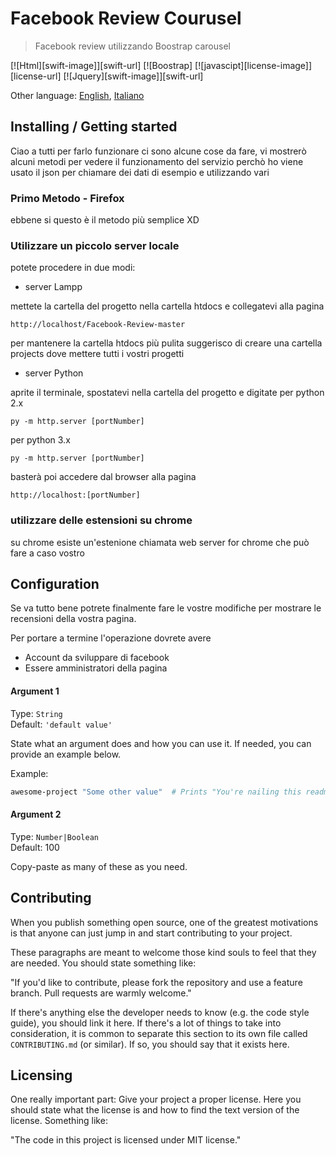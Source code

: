 
# Facebook Review Courusel
> Facebook review utilizzando Boostrap carousel

[![Html][swift-image]][swift-url]
[![Boostrap]
[![javascipt][license-image]][license-url]
[![Jquery][swift-image]][swift-url]

Other language: [English](readme.md), [Italiano](readme.it.md)

## Installing / Getting started

Ciao a tutti per farlo funzionare ci sono alcune cose da fare, vi mostrerò alcuni metodi per vedere il funzionamento del servizio perchò ho viene usato il json per chiamare dei dati di esempio e utilizzando vari 

### Primo Metodo - Firefox

ebbene si questo è il metodo più semplice XD

### Utilizzare un piccolo server locale

potete procedere in due modi:

* server Lampp

mettete la cartella del progetto nella cartella htdocs e collegatevi alla pagina

```
http://localhost/Facebook-Review-master
```

per mantenere la cartella htdocs più pulita suggerisco di creare una cartella projects dove mettere tutti i vostri progetti

* server Python 

aprite il terminale, spostatevi nella cartella del progetto e digitate per python 2.x

```code-block
py -m http.server [portNumber]
```
per python 3.x

```code-block
py -m http.server [portNumber]
```
basterà poi accedere dal browser alla pagina

```code-block
http://localhost:[portNumber]
```
### utilizzare delle estensioni su chrome

su chrome esiste un'estenione chiamata web server for chrome che può fare a caso vostro


## Configuration

Se va tutto bene potrete finalmente fare le vostre modifiche per mostrare le recensioni della vostra pagina.

Per portare a termine l'operazione dovrete avere

* Account da sviluppare di facebook 
* Essere amministratori della pagina

#### Argument 1
Type: `String`  
Default: `'default value'`

State what an argument does and how you can use it. If needed, you can provide
an example below.

Example:
```bash
awesome-project "Some other value"  # Prints "You're nailing this readme!"
```

#### Argument 2
Type: `Number|Boolean`  
Default: 100

Copy-paste as many of these as you need.

## Contributing

When you publish something open source, one of the greatest motivations is that
anyone can just jump in and start contributing to your project.

These paragraphs are meant to welcome those kind souls to feel that they are
needed. You should state something like:

"If you'd like to contribute, please fork the repository and use a feature
branch. Pull requests are warmly welcome."

If there's anything else the developer needs to know (e.g. the code style
guide), you should link it here. If there's a lot of things to take into
consideration, it is common to separate this section to its own file called
`CONTRIBUTING.md` (or similar). If so, you should say that it exists here.

## Licensing

One really important part: Give your project a proper license. Here you should
state what the license is and how to find the text version of the license.
Something like:

"The code in this project is licensed under MIT license."

